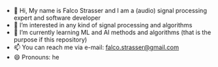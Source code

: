 - 👋 Hi, My name is Falco Strasser and I am a (audio) signal processing expert and software developer
- 👀 I’m interested in any kind of signal processing and algorithms
- 🌱 I’m currently learning ML and AI methods and algorithms (that is the purpose if this repository)
- 📫 You can reach me via e-mail: falco.strasser@gmail.com
- 😄 Pronouns: he

<!---
FalcoStr/FalcoStr is a ✨ special ✨ repository because its `README.md` (this file) appears on your GitHub profile.
You can click the Preview link to take a look at your changes.
--->
